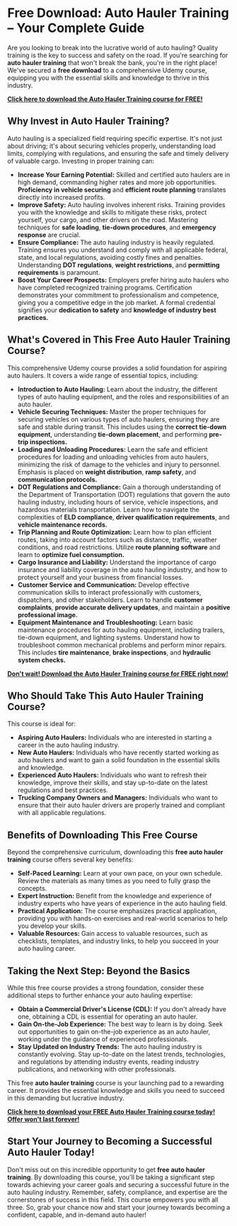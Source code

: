 # Free Download: Auto Hauler Training – Your Complete Guide

Are you looking to break into the lucrative world of auto hauling? Quality training is the key to success and safety on the road. If you're searching for **auto hauler training** that won't break the bank, you're in the right place! We've secured a **free download** to a comprehensive Udemy course, equipping you with the essential skills and knowledge to thrive in this industry.

[**Click here to download the Auto Hauler Training course for FREE!**](https://udemywork.com/auto-hauler-training)

## Why Invest in Auto Hauler Training?

Auto hauling is a specialized field requiring specific expertise.  It's not just about driving; it's about securing vehicles properly, understanding load limits, complying with regulations, and ensuring the safe and timely delivery of valuable cargo.  Investing in proper training can:

*   **Increase Your Earning Potential:** Skilled and certified auto haulers are in high demand, commanding higher rates and more job opportunities. **Proficiency in vehicle securing** and **efficient route planning** translates directly into increased profits.
*   **Improve Safety:** Auto hauling involves inherent risks. Training provides you with the knowledge and skills to mitigate these risks, protect yourself, your cargo, and other drivers on the road. Mastering techniques for **safe loading**, **tie-down procedures**, and **emergency response** are crucial.
*   **Ensure Compliance:** The auto hauling industry is heavily regulated. Training ensures you understand and comply with all applicable federal, state, and local regulations, avoiding costly fines and penalties.  Understanding **DOT regulations**, **weight restrictions**, and **permitting requirements** is paramount.
*   **Boost Your Career Prospects:**  Employers prefer hiring auto haulers who have completed recognized training programs. Certification demonstrates your commitment to professionalism and competence, giving you a competitive edge in the job market.  A formal credential signifies your **dedication to safety** and **knowledge of industry best practices.**

## What's Covered in This Free Auto Hauler Training Course?

This comprehensive Udemy course provides a solid foundation for aspiring auto haulers. It covers a wide range of essential topics, including:

*   **Introduction to Auto Hauling:** Learn about the industry, the different types of auto hauling equipment, and the roles and responsibilities of an auto hauler.
*   **Vehicle Securing Techniques:** Master the proper techniques for securing vehicles on various types of auto haulers, ensuring they are safe and stable during transit.  This includes using the **correct tie-down equipment**, understanding **tie-down placement**, and performing **pre-trip inspections.**
*   **Loading and Unloading Procedures:** Learn the safe and efficient procedures for loading and unloading vehicles from auto haulers, minimizing the risk of damage to the vehicles and injury to personnel.  Emphasis is placed on **weight distribution**, **ramp safety**, and **communication protocols.**
*   **DOT Regulations and Compliance:** Gain a thorough understanding of the Department of Transportation (DOT) regulations that govern the auto hauling industry, including hours of service, vehicle inspections, and hazardous materials transportation.  Learn how to navigate the complexities of **ELD compliance**, **driver qualification requirements**, and **vehicle maintenance records.**
*   **Trip Planning and Route Optimization:** Learn how to plan efficient routes, taking into account factors such as distance, traffic, weather conditions, and road restrictions. Utilize **route planning software** and learn to **optimize fuel consumption.**
*   **Cargo Insurance and Liability:** Understand the importance of cargo insurance and liability coverage in the auto hauling industry, and how to protect yourself and your business from financial losses.
*   **Customer Service and Communication:** Develop effective communication skills to interact professionally with customers, dispatchers, and other stakeholders.  Learn to handle **customer complaints**, **provide accurate delivery updates**, and maintain a **positive professional image.**
*   **Equipment Maintenance and Troubleshooting:** Learn basic maintenance procedures for auto hauling equipment, including trailers, tie-down equipment, and lighting systems.  Understand how to troubleshoot common mechanical problems and perform minor repairs.  This includes **tire maintenance**, **brake inspections**, and **hydraulic system checks.**

[**Don't wait! Download the Auto Hauler Training course for FREE right now!**](https://udemywork.com/auto-hauler-training)

## Who Should Take This Auto Hauler Training Course?

This course is ideal for:

*   **Aspiring Auto Haulers:** Individuals who are interested in starting a career in the auto hauling industry.
*   **New Auto Haulers:** Individuals who have recently started working as auto haulers and want to gain a solid foundation in the essential skills and knowledge.
*   **Experienced Auto Haulers:** Individuals who want to refresh their knowledge, improve their skills, and stay up-to-date on the latest regulations and best practices.
*   **Trucking Company Owners and Managers:** Individuals who want to ensure that their auto hauler drivers are properly trained and compliant with all applicable regulations.

## Benefits of Downloading This Free Course

Beyond the comprehensive curriculum, downloading this **free auto hauler training** course offers several key benefits:

*   **Self-Paced Learning:** Learn at your own pace, on your own schedule. Review the materials as many times as you need to fully grasp the concepts.
*   **Expert Instruction:** Benefit from the knowledge and experience of industry experts who have years of experience in the auto hauling field.
*   **Practical Application:** The course emphasizes practical application, providing you with hands-on exercises and real-world scenarios to help you develop your skills.
*   **Valuable Resources:** Gain access to valuable resources, such as checklists, templates, and industry links, to help you succeed in your auto hauling career.

## Taking the Next Step: Beyond the Basics

While this free course provides a strong foundation, consider these additional steps to further enhance your auto hauling expertise:

*   **Obtain a Commercial Driver's License (CDL):** If you don't already have one, obtaining a CDL is essential for operating an auto hauler.
*   **Gain On-the-Job Experience:** The best way to learn is by doing. Seek out opportunities to gain on-the-job experience as an auto hauler, working under the guidance of experienced professionals.
*   **Stay Updated on Industry Trends:** The auto hauling industry is constantly evolving. Stay up-to-date on the latest trends, technologies, and regulations by attending industry events, reading industry publications, and networking with other professionals.

This free **auto hauler training** course is your launching pad to a rewarding career. It provides the essential knowledge and skills you need to succeed in this demanding but lucrative industry.

[**Click here to download your FREE Auto Hauler Training course today! Offer won't last forever!**](https://udemywork.com/auto-hauler-training)

## Start Your Journey to Becoming a Successful Auto Hauler Today!

Don't miss out on this incredible opportunity to get **free auto hauler training**. By downloading this course, you'll be taking a significant step towards achieving your career goals and securing a successful future in the auto hauling industry. Remember, safety, compliance, and expertise are the cornerstones of success in this field. This course empowers you with all three. So, grab your chance now and start your journey towards becoming a confident, capable, and in-demand auto hauler!

